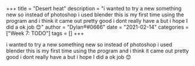 +++
title = "Desert heat"
description = "i wanted to try a new something new so instead of photoshop i used blender this is my first time using the program and i think it came out pretty good i dont really have a but i hope I did a ok job 😊"
author = "Dylan®#0666"
date = "2021-02-14"
categories = ["Week 7: TODO"]
tags = []
+++

i wanted to try a new something new so instead of photoshop i used blender this is my first time using the program and i think it came out pretty good i dont really have a but i hope I did a ok job 😊
